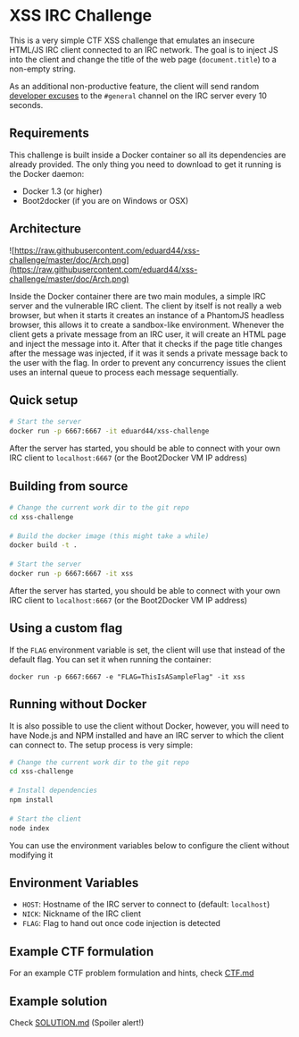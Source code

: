 # XSS IRC Challenge

This is a very simple CTF XSS challenge that emulates an insecure HTML/JS IRC client
connected to an IRC network. The goal is to inject JS into the client and
change the title of the web page (`document.title`) to a non-empty string.

As an additional non-productive feature, the client will send random [developer excuses](http://developerexcuses.com/)
 to the `#general` channel on the IRC server every 10 seconds.

## Requirements

This challenge is built inside a Docker container so all its dependencies are already
provided. The only thing you need to download to get it running is the Docker
daemon:

- Docker 1.3 (or higher)
- Boot2docker (if you are on Windows or OSX)

## Architecture

![https://raw.githubusercontent.com/eduard44/xss-challenge/master/doc/Arch.png](https://raw.githubusercontent.com/eduard44/xss-challenge/master/doc/Arch.png)

Inside the Docker container there are two main modules, a simple IRC server and the
vulnerable IRC client. The client by itself is not really a web browser, but when
it starts it creates an instance of a PhantomJS headless browser, this allows it
to create a sandbox-like environment. Whenever the client gets a private message
from an IRC user, it will create an HTML page and inject the message into it.
After that it checks if the page title changes after the message was injected,
if it was it sends a private message back to the user with the flag.
In order to prevent any concurrency issues the client uses an internal queue to
process each message sequentially.

## Quick setup

```sh
# Start the server
docker run -p 6667:6667 -it eduard44/xss-challenge
```

After the server has started, you should be able to connect with your own IRC client to `localhost:6667`
(or the Boot2Docker VM IP address)

## Building from source

```sh
# Change the current work dir to the git repo
cd xss-challenge

# Build the docker image (this might take a while)
docker build -t .

# Start the server
docker run -p 6667:6667 -it xss
```

After the server has started, you should be able to connect with your own IRC client to `localhost:6667`
(or the Boot2Docker VM IP address)

## Using a custom flag

If the `FLAG` environment variable is set, the client
will use that instead of the default flag. You can set it when running the container:

```
docker run -p 6667:6667 -e "FLAG=ThisIsASampleFlag" -it xss
```

## Running without Docker

It is also possible to use the client without Docker, however, you will need to
have Node.js and NPM installed and have an IRC server to which the client can connect to.
The setup process is very simple:

```sh
# Change the current work dir to the git repo
cd xss-challenge

# Install dependencies
npm install

# Start the client
node index
```

You can use the environment variables below to configure the client without modifying it

## Environment Variables

- `HOST`: Hostname of the IRC server to connect to (default: `localhost`)
- `NICK`: Nickname of the IRC client
- `FLAG`: Flag to hand out once code injection is detected

## Example CTF formulation

For an example CTF problem formulation and hints, check [CTF.md](https://github.com/eduard44/xss-challenge/blob/master/CTF.md)

## Example solution

Check [SOLUTION.md](https://github.com/eduard44/xss-challenge/blob/master/SOLUTION.md) (Spoiler alert!)